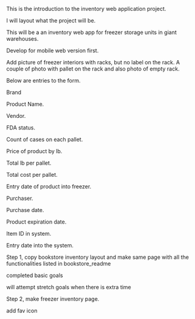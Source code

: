 This is the introduction to the inventory web application project.

I will layout what the project will be.

This will be a an inventory web app for freezer storage units in giant warehouses.

Develop for mobile web version first.

Add picture of freezer interiors with racks, but no label on the rack.  A couple of photo with pallet on the rack and also photo of empty rack.

Below are entries to the form.

Brand

Product Name.

Vendor.

FDA status.

Count of cases on each pallet.

Price of product by lb.

Total lb per pallet.

Total cost per pallet.

Entry date of product into freezer.

Purchaser.

Purchase date.

Product expiration date.

Item ID in system.

Entry date into the system.

Step 1, copy bookstore inventory layout and make same page with all the functionalities listed in bookstore_readme

completed basic goals

will attempt stretch goals when there is extra time

Step 2, make freezer inventory page.

add fav icon
